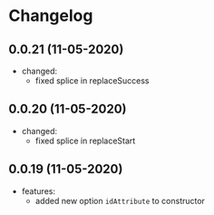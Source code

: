 # Changelog

## 0.0.21 (11-05-2020)

- changed:
  - fixed splice in replaceSuccess

## 0.0.20 (11-05-2020)

- changed:
  - fixed splice in replaceStart


## 0.0.19 (11-05-2020)

- features:
  - added new option `idAttribute` to constructor